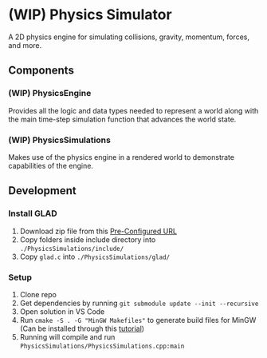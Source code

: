 # (WIP) Physics Simulator

A 2D physics engine for simulating collisions, gravity, momentum, forces, and more.

## Components

### (WIP) PhysicsEngine

Provides all the logic and data types needed to represent a world along with the main time-step simulation function that advances the world state.

### (WIP) PhysicsSimulations

Makes use of the physics engine in a rendered world to demonstrate capabilities of the engine.

## Development

### Install GLAD

1. Download zip file from this [Pre-Configured URL](https://glad.dav1d.de/#language=c&specification=gl&api=gl%3D4.6&api=gles1%3D1.0&api=gles2%3D3.2&api=glsc2%3D2.0&profile=core&loader=on)
2. Copy folders inside include directory into `./PhysicsSimulations/include/`
3. Copy `glad.c` into `./PhysicsSimulations/glad/`

### Setup

1. Clone repo
2. Get dependencies by running `git submodule update --init --recursive`
3. Open solution in VS Code
4. Run `cmake -S . -G "MinGW Makefiles"` to generate build files for MinGW (Can be installed through this [tutorial](https://code.visualstudio.com/docs/cpp/config-mingw#_prerequisites))
5. Running will compile and run `PhysicsSimulations/PhysicsSimulations.cpp:main`
